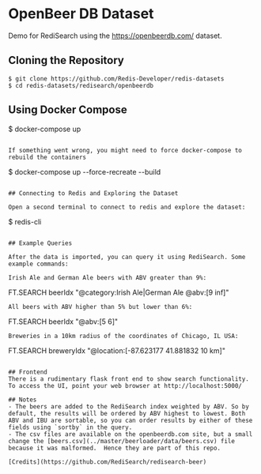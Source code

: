 

# OpenBeer DB Dataset 

Demo for RediSearch using the https://openbeerdb.com/ dataset.

## Cloning the Repository


```
$ git clone https://github.com/Redis-Developer/redis-datasets
$ cd redis-datasets/redisearch/openbeerdb
```

## Using Docker Compose

$ docker-compose up
```

If something went wrong, you might need to force docker-compose to rebuild the containers
```
$ docker-compose up --force-recreate --build
```

## Connecting to Redis and Exploring the Dataset

Open a second terminal to connect to redis and explore the dataset:

```
$ redis-cli
```

## Example Queries

After the data is imported, you can query it using RediSearch. Some example commands:

Irish Ale and German Ale beers with ABV greater than 9%:
```
FT.SEARCH beerIdx "@category:Irish Ale|German Ale @abv:[9 inf]"
```
All beers with ABV higher than 5% but lower than 6%:
```
FT.SEARCH beerIdx "@abv:[5 6]"
```
Breweries in a 10km radius of the coordinates of Chicago, IL USA:
```
FT.SEARCH breweryIdx "@location:[-87.623177 41.881832 10 km]"
```

## Frontend
There is a rudimentary flask front end to show search functionality. To access the UI, point your web browser at http://localhost:5000/

## Notes
- The beers are added to the RediSearch index weighted by ABV. So by default, the results will be ordered by ABV highest to lowest. Both ABV and IBU are sortable, so you can order results by either of these fields using `sortby` in the query.
- The csv files are available on the openbeerdb.com site, but a small change the [beers.csv](../master/beerloader/data/beers.csv) file because it was malformed.  Hence they are part of this repo.

[Credits](https://github.com/RediSearch/redisearch-beer)
